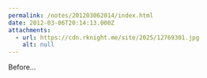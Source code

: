 ```yaml
---
permalink: /notes/201203062014/index.html
date: 2012-03-06T20:14:13.000Z
attachments:
  - url: https://cdn.rknight.me/site/2025/12769301.jpg
    alt: null
---
```


Before...
